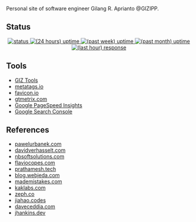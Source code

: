 Personal site of software engineer Gilang R. Aprianto @GIZIPP.

## Status

<center>
  <a href="https://gizipp.com">
    <img src="https://badgen.net/uptime-robot/status/m784717116-bfc2f94d15466a6c3b38482e" alt="status">
  </a>
  <a href="https://gizipp.com">
    <img src="https://badgen.net/uptime-robot/day/m784717116-bfc2f94d15466a6c3b38482e" alt="(24 hours) uptime">
  </a>
  <a href="https://gizipp.com">
    <img src="https://badgen.net/uptime-robot/week/m784717116-bfc2f94d15466a6c3b38482e" alt="(past week) uptime">
  </a>
  <a href="https://gizipp.com">
    <img src="https://badgen.net/uptime-robot/month/m784717116-bfc2f94d15466a6c3b38482e" alt="(past month) uptime">
  </a>
  <a href="https://gizipp.com">
    <img src="https://badgen.net/uptime-robot/response/m784717116-bfc2f94d15466a6c3b38482e" alt="(last hour) response">
  </a>
</center>

## Tools

- [GIZ Tools](https://go.gizipp.com/https://tools.gizipp.com/)
- [metatags.io](https://go.gizipp.com/https://metatags.io/)
- [favicon.io](https://go.gizipp.com/https://favicon.io/)
- [gtmetrix.com](https://go.gizipp.com/https://gtmetrix.com/)
- [Google PageSpeed Insights](https://go.gizipp.com/https://developers.google.com/speed/pagespeed/insights/)
- [Google Search Console](https://go.gizipp.com/https://search.google.com/search-console/about)

## References

- [pawelurbanek.com](https://go.gizipp.com/https://pawelurbanek.com/)
- [davidverhasselt.com](https://go.gizipp.com/https://davidverhasselt.com/)
- [nbsoftsolutions.com](https://go.gizipp.com/https://nbsoftsolutions.com/)
- [flaviocopes.com](https://go.gizipp.com/https://flaviocopes.com/)
- [prathamesh.tech](https://go.gizipp.com/https://prathamesh.tech/)
- [blog.webjeda.com](https://go.gizipp.com/https://blog.webjeda.com/)
- [mademistakes.com](https://go.gizipp.com/https://mademistakes.com/)
- [kaklabs.com](https://go.gizipp.com/https://www.kaklabs.com/)
- [zeph.co](https://go.gizipp.com/https://zeph.co/)
- [jiahao.codes](https://go.gizipp.com/https://jiahao.codes/)
- [daveceddia.com](https://go.gizipp.com/https://daveceddia.com/)
- [jhankins.dev](https://go.gizipp.com/https://jhankins.dev/)
